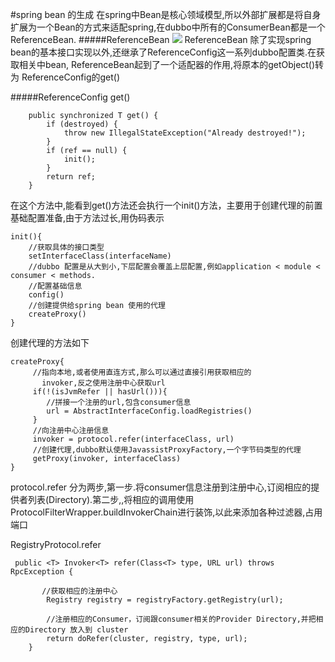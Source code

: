 #spring bean 的生成
在spring中Bean是核心领域模型,所以外部扩展都是将自身扩展为一个Bean的方式来适配spring,在dubbo中所有的ConsumerBean都是一个ReferenceBean.
#####ReferenceBean
![](https://ws1.sinaimg.cn/large/005uZLbtly1flqofq1ketj30wm0gkt9w.jpg)
ReferenceBean 除了实现spring bean的基本接口实现以外,还继承了ReferenceConfig这一系列dubbo配置类.在获取相关中bean, ReferenceBean起到了一个适配器的作用,将原本的getObject()转为
ReferenceConfig的get()

#####ReferenceConfig
get()
```
    public synchronized T get() {
        if (destroyed) {
            throw new IllegalStateException("Already destroyed!");
        }
        if (ref == null) {
            init();
        }
        return ref;
    }
```
在这个方法中,能看到get()方法还会执行一个init()方法，主要用于创建代理的前置基础配置准备,由于方法过长,用伪码表示

```
init(){
    //获取具体的接口类型
    setInterfaceClass(interfaceName)
    //dubbo 配置是从大到小,下层配置会覆盖上层配置,例如application < module < consumer < methods.
    //配置基础信息
    config()
    //创建提供给spring bean 使用的代理
    createProxy()
} 
```
创建代理的方法如下
```
createProxy{
     //指向本地,或者使用直连方式,那么可以通过直接引用获取相应的
       invoker,反之使用注册中心获取url
     if(!(isJvmRefer || hasUrl())){
        //拼接一个注册的url,包含consumer信息
        url = AbstractInterfaceConfig.loadRegistries()
     } 
     //向注册中心注册信息
     invoker = protocol.refer(interfaceClass, url)
     //创建代理,dubbo默认使用JavassistProxyFactory,一个字节码类型的代理
     getProxy(invoker, interfaceClass)
}
```

protocol.refer 分为两步,第一步.将consumer信息注册到注册中心,订阅相应的提供者列表(Directory).第二步,,将相应的调用使用ProtocolFilterWrapper.buildInvokerChain进行装饰,以此来添加各种过滤器,占用端口

RegistryProtocol.refer  

```
 public <T> Invoker<T> refer(Class<T> type, URL url) throws RpcException {
       
       //获取相应的注册中心
        Registry registry = registryFactory.getRegistry(url);
        
        //注册相应的Consumer，订阅跟consumer相关的Provider Directory,并把相应的Directory 放入到 cluster
        return doRefer(cluster, registry, type, url);
    }
```
